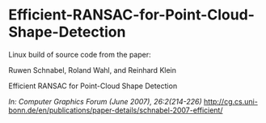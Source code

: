 # Efficient-RANSAC-for-Point-Cloud-Shape-Detection
Linux build of source code from the paper:

Ruwen Schnabel, Roland Wahl, and Reinhard Klein

Efficient RANSAC for Point-Cloud Shape Detection


*In: Computer Graphics Forum (June 2007), 26:2(214-226)*
http://cg.cs.uni-bonn.de/en/publications/paper-details/schnabel-2007-efficient/
 
